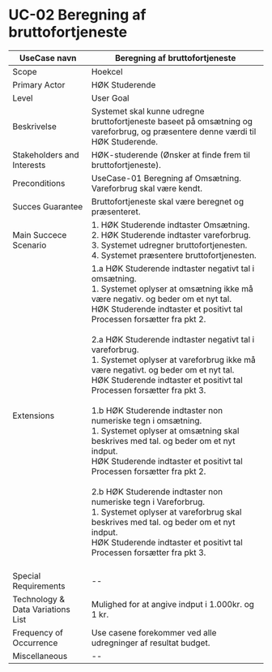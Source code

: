 # UC-02 Beregning af bruttofortjeneste


UseCase navn | Beregning af bruttofortjeneste | 
-------------| -------------------------------| 
Scope        | Hoekcel                       
Primary Actor| HØK Studerende    
Level        | User Goal
Beskrivelse  | Systemet skal kunne udregne bruttofortjeneste baseet på omsætning og vareforbrug, og præsentere denne værdi til HØK Studerende. 
Stakeholders and Interests | HØK-studerende (Ønsker at finde frem til bruttofortjeneste).  
Preconditions | UseCase-01 Beregning af Omsætning. Vareforbrug skal være kendt.  
Succes Guarantee | Bruttofortjeneste skal være beregnet og præsenteret. 
Main Succece Scenario |   1. HØK Studerende indtaster Omsætning. <br> 2. HØK Studerende indtaster vareforbrug. <br> 3. Systemet udregner bruttofortjenesten.<br> 4. Systemet præsentere bruttofortjenesten.<br>   
Extensions |1.a HØK Studerende indtaster negativt tal i omsætning. <br> 1. Systemet oplyser at omsætning ikke må være negativ. og beder om et nyt tal. <br> HØK Studerende indtaster et positivt tal <br> Processen forsætter fra pkt 2. <br> <br> 2.a HØK Studerende indtaster negativt tal i vareforbrug. <br> 1. Systemet oplyser at vareforbrug ikke må være negativt. og beder om et nyt tal. <br> HØK Studerende indtaster et positivt tal <br> Processen forsætter fra pkt 3. <br> <br> 1.b HØK Studerende indtaster non numeriske tegn i omsætning. <br> 1. Systemet oplyser at omsætning skal beskrives med tal. og beder om et nyt indput. <br> HØK Studerende indtaster et positivt tal <br> Processen forsætter fra pkt 2. <br> <br> 2.b HØK Studerende indtaster non numeriske tegn i Vareforbrug. <br> 1. Systemet oplyser at vareforbrug skal beskrives med tal. og beder om et nyt indput. <br> HØK Studerende indtaster et positivt tal <br> Processen forsætter fra pkt 3. <br> <br>
Special Requirements | -- 
Technology & Data Variations List | Mulighed for at angive indput i 1.000kr. og 1 kr.  
Frequency of Occurrence | Use casene forekommer ved alle udregninger af resultat budget. 
Miscellaneous | -- 











 



